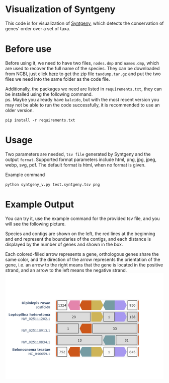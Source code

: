 # Visualization of Syntgeny
This code is for visualization of [Syntgeny](https://github.com/BIONF/Syntgeny/tree/main), which detects the conservation of genes' order over a set of taxa.

# Before use
Before using it, we need to have two files, `nodes.dmp` and `names.dmp`, which are used to recover the full name of the species.
They can be downloaded from NCBI, just click [here](https://ftp.ncbi.nih.gov/pub/taxonomy/) to get the zip file `taxdump.tar.gz` and put the two files we need into the same folder as the code file.

Additionally, the packages we need are listed in `requirements.txt`, they can be installed using the following command.  
ps. Maybe you already have `kaleido`, but with the most recent version you may not be able to run the code successfully, it is recommended to use an older version.
```
pip install -r requirements.txt
```

# Usage
Two parameters are needed, `tsv file` generated by Syntgeny and the output `format`.
Supported format parameters include html, png, jpg, jpeg, webp, svg, pdf.
The default format is html, when no format is given.

Example command
```
python syntgeny_v.py test.syntgeny.tsv png
```

# Example Output
You can try it, use the example command for the provided tsv file, and you will see the following picture.  

Species and contigs are shown on the left, the red lines at the beginning and end represent the boundaries of the contigs, and each distance is displayed by the number of genes and shown in the box.   

Each colored-filled arrow represents a gene, orthologous genes share the same color, and the direction of the arrow represents the orientation of the gene, i.e. an arrow to the right means that the gene is located in the positive strand, and an arrow to the left means the negative strand.
![demo](/test.syntgeny.png)


